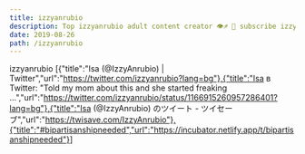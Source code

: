 ```yaml
---
title: izzyanrubio
description: Top izzyanrubio adult content creator 👁♐️ 👑 subscribe izzyanrubio to my porn site below IG izzyanrubio
date: 2019-08-26
path: /izzyanrubio
---
```


izzyanrubio
[{"title":"Isa (@IzzyAnrubio) | Twitter","url":"https://twitter.com/izzyanrubio?lang=bg"},{"title":"Isa в Twitter: \"Told my mom about this and she started freaking ...","url":"https://twitter.com/izzyanrubio/status/1166915260957286401?lang=bg"},{"title":"Isa (@IzzyAnrubio) のツイート - ツイセーブ","url":"https://twisave.com/IzzyAnrubio"},{"title":"#bipartisanshipneeded","url":"https://incubator.netlify.app/t/bipartisanshipneeded"}]


